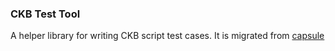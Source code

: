 
### CKB Test Tool
A helper library for writing CKB script test cases. It is migrated from [capsule](https://github.com/nervosnetwork/capsule)

